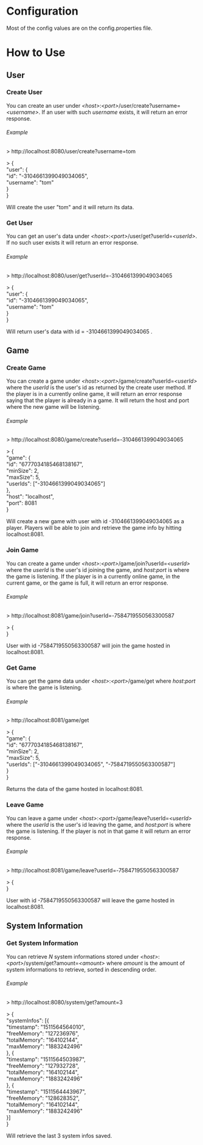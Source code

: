 # Configuration

Most of the config values are on the config.properties file.

# How to Use

## User

### Create User

You can create an user under *&lt;host&gt;*:*&lt;port&gt;*/user/create?username=*&lt;username&gt;*.
If an user with such *username* exists, it will return an error response.

###### Example

&gt; http://localhost:8080/user/create?username=tom 

&gt; {  
  "user": {  
    "id": "-3104661399049034065",  
    "username": "tom"  
  }  
}

Will create the user "tom" and it will return its data.

### Get User

You can get an user's data under *&lt;host&gt;*:*&lt;port&gt;*/user/get?userId=*&lt;userId&gt;*.
If no such user exists it will return an error response.

###### Example

&gt; http://localhost:8080/user/get?userId=-3104661399049034065 

&gt; {  
  "user": {  
    "id": "-3104661399049034065",  
    "username": "tom"  
  }  
}  

Will return user's data with id = -3104661399049034065 .

## Game

### Create Game

You can create a game under *&lt;host&gt;*:*&lt;port&gt;*/game/create?userId=*&lt;userId&gt;* where the *userId* is the user's id as returned by the create user method. If the player is in a currently online game, it will return an error response saying  that the player is already in a game. 
It will return the host and port where the new game will be listening.

###### Example

&gt; http://localhost:8080/game/create?userId=-3104661399049034065

&gt; {  
  "game": {  
    "id": "6777034185468138167",  
    "minSize": 2,  
    "maxSize": 5,  
    "userIds": ["-3104661399049034065"]  
  },  
  "host": "localhost",  
  "port": 8081  
}  

Will create a new game with user with id -3104661399049034065 as a player. Players will be able to join and retrieve the game info by hitting localhost:8081.

### Join Game

You can create a game under *&lt;host&gt;*:*&lt;port&gt;*/game/join?userId=*&lt;userId&gt;* where the *userId* is the user's id joining the game, and *host*:*port* is where the game is listening. If the player is in a currently online game, in the current game, or the game is full, it will return an error response.

###### Example

&gt; http://localhost:8081/game/join?userId=-7584719550563300587

&gt; {  
}

User with id -7584719550563300587 will join the game hosted in localhost:8081.

### Get Game

You can get the game data under *&lt;host&gt;*:*&lt;port&gt;*/game/get where *host*:*port* is where the game is listening.
###### Example

&gt; http://localhost:8081/game/get

&gt; {  
  "game": {  
    "id": "6777034185468138167",  
    "minSize": 2,  
    "maxSize": 5,  
    "userIds": ["-3104661399049034065", "-7584719550563300587"]  
  }  
}

Returns the data of the game hosted in localhost:8081.

### Leave Game

You can leave a game under *&lt;host&gt;*:*&lt;port&gt;*/game/leave?userId=*&lt;userId&gt;* where the *userId* is the user's id leaving the game, and *host*:*port* is where the game is listening. If the player is not in that game it will return an error response.

###### Example

&gt; http://localhost:8081/game/leave?userId=-7584719550563300587

&gt; {  
}

User with id -7584719550563300587 will leave the game hosted in localhost:8081.

## System Information

### Get System Information

You can retrieve *N* system informations stored under *&lt;host&gt;*:*&lt;port&gt;*/system/get?amount=*&lt;amount&gt;* where *amount* is the amount of system informations to retrieve, sorted in descending order. 

###### Example

&gt; http://localhost:8080/system/get?amount=3

&gt; {  
  "systemInfos": [{  
    "timestamp": "1511564564010",  
    "freeMemory": "127236976",  
    "totalMemory": "164102144",  
    "maxMemory": "1883242496"  
  }, {  
    "timestamp": "1511564503987",  
    "freeMemory": "127932728",  
    "totalMemory": "164102144",  
    "maxMemory": "1883242496"  
  }, {  
    "timestamp": "1511564443967",  
    "freeMemory": "128628352",  
    "totalMemory": "164102144",  
    "maxMemory": "1883242496"  
  }]  
}

Will retrieve the last 3 system infos saved.
